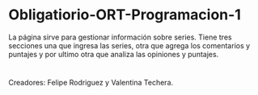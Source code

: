 # Obligatiorio-ORT-Programacion-1
La página sirve para gestionar información sobre series. Tiene tres secciones una que ingresa las series, otra que agrega los comentarios y puntajes y por ultimo otra que analiza las opiniones y puntajes.
#
Creadores: Felipe Rodriguez y Valentina Techera.

